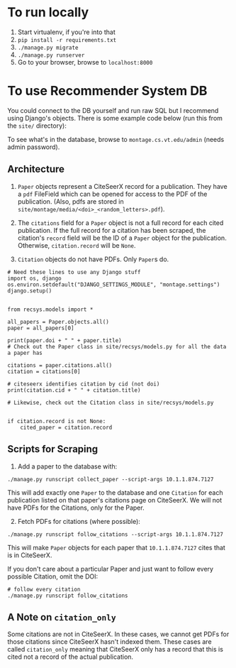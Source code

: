 # To run locally

1. Start virtualenv, if you're into that
1. `pip install -r requirements.txt`
1. `./manage.py migrate`
1. `./manage.py runserver`
1. Go to your browser, browse to `localhost:8000`


# To use Recommender System DB

You could connect to the DB yourself and run raw SQL but I recommend using Django's objects. There is some example code below (run this from the `site/` directory):

To see what's in the database, browse to `montage.cs.vt.edu/admin` (needs admin password).

## Architecture

1. `Paper` objects represent a CiteSeerX record for a publication. They have a `pdf` FileField which can be opened for access to the PDF of the publication. (Also, pdfs are stored in `site/montage/media/<doi>_<random_letters>.pdf`).

1. The `citations` field for a `Paper` object is not a full record for each cited publication. If the full record for a citation has been scraped, the citation's `record` field will be the ID of a `Paper` object for the publication. Otherwise, `citation.record` will be `None`. 

1. `Citation` objects do not have PDFs. Only `Paper`s do.

```
# Need these lines to use any Django stuff
import os, django
os.environ.setdefault("DJANGO_SETTINGS_MODULE", "montage.settings")
django.setup()


from recsys.models import *

all_papers = Paper.objects.all()
paper = all_papers[0]

print(paper.doi + " " + paper.title)
# Check out the Paper class in site/recsys/models.py for all the data a paper has

citations = paper.citations.all()
citation = citations[0]

# citeseerx identifies citation by cid (not doi)
print(citation.cid + " " + citation.title)

# Likewise, check out the Citation class in site/recsys/models.py


if citation.record is not None:
    cited_paper = citation.record
```

## Scripts for Scraping

1. Add a paper to the database with:

```
./manage.py runscript collect_paper --script-args 10.1.1.874.7127
```

This will add exactly one `Paper` to the database and one `Citation` for each publication listed on that paper's citations page on CiteSeerX. We will not have PDFs for the Citations, only for the Paper.

2. Fetch PDFs for citations (where possible):

```
./manage.py runscript follow_citations --script-args 10.1.1.874.7127
```

This will make `Paper` objects for each paper that `10.1.1.874.7127` cites that is in CiteSeerX. 

If you don't care about a particular Paper and just want to follow every possible Citation, omit the DOI:

```
# follow every citation
./manage.py runscript follow_citations
```


## A Note on `citation_only`

Some citations are not in CiteSeerX. In these cases, we cannot get PDFs for those citations since CiteSeerX hasn't indexed them. These cases are called `citation_only` meaning that CiteSeerX only has a record that this is cited not a record of the actual publication.
